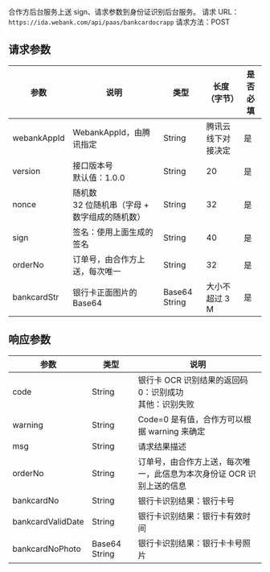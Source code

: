 合作方后台服务上送 sign、请求参数到身份证识别后台服务。
请求 URL：`https://ida.webank.com/api/paas/bankcardocrapp`
请求方法：POST
## 请求参数

| 参数 | 说明   | 类型   | 长度（字节） | 是否必填 |
| ---- | ----- | ----- | ---- | --- |
| webankAppId | WebankAppId，由腾讯指定        | String        | 腾讯云线下对接决定 | 是          |
| version     | 接口版本号</br>默认值：1.0.0                    | String        | 20          | 是 |
| nonce       | 随机数</br>32 位随机串（字母 + 数字组成的随机数） | String        | 32          | 是        |
| sign        | 签名：使用上面生成的签名            | String        | 40          | 是         |
| orderNo     | 订单号，由合作方上送，每次唯一          | String        | 32          | 是         |
| bankcardStr | 银行卡正面图片的 Base64   | Base64 String |  大小不超过 3 M    | 是         |

## 响应参数

| 参数         |     类型   | 说明        |
| ----------- | ---------- | ---------- |
| code              | String | 银行卡 OCR 识别结果的返回码</br>0：识别成功</br>其他：识别失败  |
| warning           | String       | Code=0 是有值，合作方可以根据 warning 来确定         |
| msg               |String       | 请求结果描述                               |
| orderNo           |  String       |订单号，由合作方上送，每次唯一，此信息为本次身份证 OCR 识别上送的信息 |
| bankcardNo        |String       | 银行卡识别结果：银行卡号                         |
| bankcardValidDate |String       | 银行卡识别结果：银行卡有效时间                      |
| bankcardNoPhoto   | Base64 String | 银行卡识别结果：银行卡卡号照片                      |
